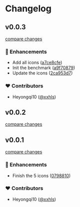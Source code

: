 # Changelog


## v0.0.3

[compare changes](https://github.com/holyfata-circles/icon-park/compare/v0.0.2...v0.0.3)

### 🚀 Enhancements

- Add all icons ([a7ce8cfe](https://github.com/holyfata-circles/icon-park/commit/a7ce8cfe))
- Init the benchmark ([a9f70879](https://github.com/holyfata-circles/icon-park/commit/a9f70879))
- Update the icons ([2ca953d7](https://github.com/holyfata-circles/icon-park/commit/2ca953d7))

### ❤️ Contributors

- Heyongqi10 ([@xxhls](https://github.com/xxhls))

## v0.0.2

[compare changes](https://github.com/holyfata-circles/icon-park/compare/v0.0.1...v0.0.2)

## v0.0.1

[compare changes](https://github.com/holyfata-circles/icon-park/compare/v0.0.1-alpha2...v0.0.1)

### 🚀 Enhancements

- Finish the 5 icons ([0798810](https://github.com/holyfata-circles/icon-park/commit/0798810))

### ❤️ Contributors

- Heyongqi10 ([@xxhls](https://github.com/xxhls))

